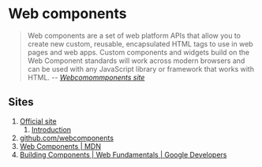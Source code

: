 # Web components

> Web components are a set of web platform APIs that allow you to create
> new custom, reusable, encapsulated HTML tags to use in web pages and web apps.
> Custom components and widgets build on the Web Component standards
> will work across modern browsers and can be used with any
> JavaScript library or framework that works with HTML.
> -- *[Webcomommponents site](https://www.webcomponents.org/introduction)*

## Sites

1. [Official site](https://www.webcomponents.org)
    1. [Introduction](https://www.webcomponents.org/introduction)
1. [github.com/webcomponents](https://github.com/webcomponents)
1. [Web Components | MDN](https://developer.mozilla.org/en-US/docs/Web/Web_Components)
1. [Building Components | Web Fundamentals | Google Developers](https://developers.google.com/web/fundamentals/web-components/)
